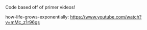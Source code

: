 Code based off of primer videos!

how-life-grows-exponentially:
https://www.youtube.com/watch?v=mMc_z1r96gs
